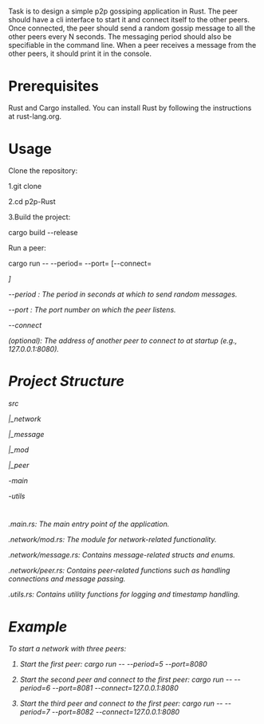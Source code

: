 #####
Task is to design a simple p2p gossiping application in Rust. The peer should have a cli interface to start it and connect itself to the other peers. Once connected, the peer should send a random gossip message to all the other peers every N seconds. The messaging period should also be specifiable in the command line. When a peer receives a message from the other peers, it should print it in the console.

# Prerequisites
Rust and Cargo installed. You can install Rust by following the instructions at rust-lang.org.

# Usage
Clone the repository:

1.git clone <repository-url>

2.cd p2p-Rust

3.Build the project:

cargo build --release

Run a peer:

cargo run -- --period=<SECONDS> --port=<PORT> [--connect=<ADDRESS>]

--period <SECONDS> : The period in seconds at which to send random messages.

--port <PORT> : The port number on which the peer listens.

--connect <ADDRESS> (optional): The address of another peer to connect to at startup (e.g., 127.0.0.1:8080).


# Project Structure
src

 |_network
 
   |_message
   
   |_mod
   
   |_peer
   
-main

-utils

#
.main.rs: The main entry point of the application.

.network/mod.rs: The module for network-related functionality.

.network/message.rs: Contains message-related structs and enums.

.network/peer.rs: Contains peer-related functions such as
handling connections and message passing.

.utils.rs: Contains utility functions for logging and timestamp handling.

# Example
To start a network with three peers:

1. Start the first peer:
cargo run -- --period=5 --port=8080


2. Start the second peer and connect to the first peer:
cargo run -- --period=6 --port=8081 --connect=127.0.0.1:8080

3. Start the third peer and connect to the first peer:
cargo run -- --period=7 --port=8082 --connect=127.0.0.1:8080
